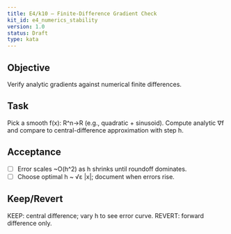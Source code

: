 ```yaml
---
title: E4/k10 — Finite-Difference Gradient Check
kit_id: e4_numerics_stability
version: 1.0
status: Draft
type: kata
---
```

## Objective
Verify analytic gradients against numerical finite differences.
## Task
Pick a smooth f(x): R^n→R (e.g., quadratic + sinusoid). Compute analytic ∇f and compare to central-difference approximation with step h.
## Acceptance
- [ ] Error scales ~O(h^2) as h shrinks until roundoff dominates.
- [ ] Choose optimal h ~ √ε |x|; document when errors rise.
## Keep/Revert
KEEP: central difference; vary h to see error curve. REVERT: forward difference only.